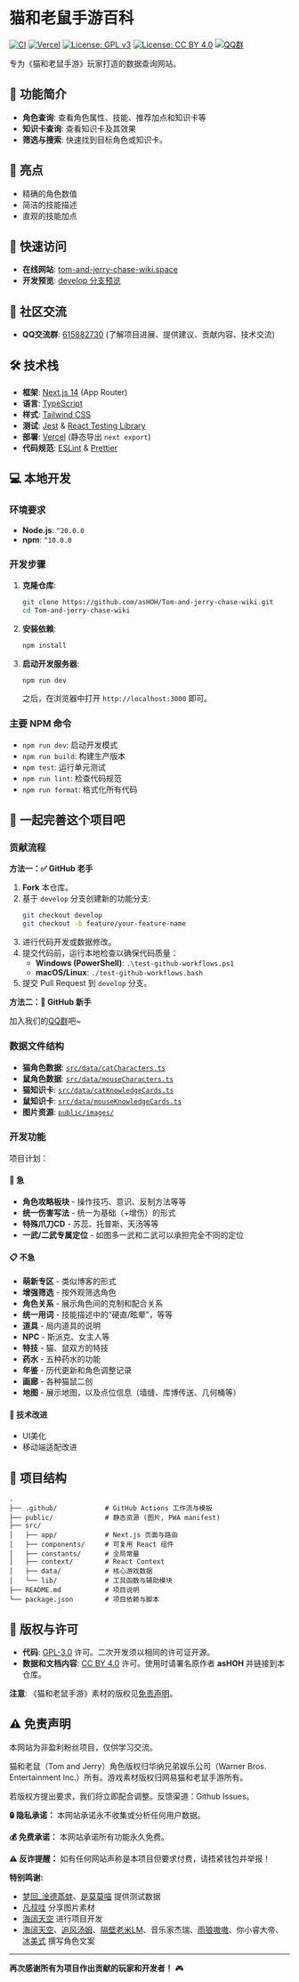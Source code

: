 # 猫和老鼠手游百科

[![CI](https://github.com/asHOH/Tom-and-jerry-chase-wiki/actions/workflows/ci.yml/badge.svg)](https://github.com/asHOH/Tom-and-jerry-chase-wiki/actions/workflows/ci.yml)
[![Vercel](https://img.shields.io/badge/Deploy-Vercel-black?logo=vercel&logoColor=white)](https://tom-and-jerry-chase-wiki.space)
[![License: GPL v3](https://img.shields.io/badge/License-GPLv3-blue.svg)](https://www.gnu.org/licenses/gpl-3.0)
[![License: CC BY 4.0](https://img.shields.io/badge/License-CC%20BY%204.0-lightgrey.svg)](https://creativecommons.org/licenses/by/4.0/)
[![QQ群](https://img.shields.io/badge/QQ群-615882730-brightgreen?logo=tencentqq&logoColor=white)](https://qun.qq.com/universal-share/share?ac=1&authKey=%2BgPPblp3JfnQP2o3BI5PO1NmwvsNciCCaVCtSI9T6RAbv6yV2QHzzjz6gwY%2Bva9U&busi_data=eyJncm91cENvZGUiOiI2MTU4ODI3MzAiLCJ0b2tlbiI6Ijg3Ym9kMk9HTUVFTnJSU25GU2JCdWJoNEwxNGNOUlhWMGgvK3lMTWRGdy80Z0FnaUd4Yy9LYkZsYUJ5ZStTbUgiLCJ1aW4iOiIyOTAxODMzMjI1In0%3D&data=0yzCZAnaW0ZOxf01YibLkPBLkN17DRX2fS1NGi5Nndx2Qq2DMFDdWr1pxH3J8F9RefUGjWh_Zel5Rfjy-dPZ2A&svctype=4&tempid=h5_group_info)

专为《猫和老鼠手游》玩家打造的数据查询网站。

## 📱 功能简介

- **角色查询**: 查看角色属性、技能、推荐加点和知识卡等
- **知识卡查询**: 查看知识卡及其效果
- **筛选与搜索**: 快速找到目标角色或知识卡。

## 🌟 亮点

- 精确的角色数值
- 简洁的技能描述
- 直观的技能加点

## 🚀 快速访问

- **在线网站**: [tom-and-jerry-chase-wiki.space](https://tom-and-jerry-chase-wiki.space)
- **开发预览**: [develop 分支预览](https://dev.tom-and-jerry-chase-wiki.space)

## 💬 社区交流

- **QQ交流群**: [615882730](https://qun.qq.com/universal-share/share?ac=1&authKey=%2BgPPblp3JfnQP2o3BI5PO1NmwvsNciCCaVCtSI9T6RAbv6yV2QHzzjz6gwY%2Bva9U&busi_data=eyJncm91cENvZGUiOiI2MTU4ODI3MzAiLCJ0b2tlbiI6Ijg3Ym9kMk9HTUVFTnJSU25GU2JCdWJoNEwxNGNOUlhWMGgvK3lMTWRGdy80Z0FnaUd4Yy9LYkZsYUJ5ZStTbUgiLCJ1aW4iOiIyOTAxODMzMjI1In0%3D&data=0yzCZAnaW0ZOxf01YibLkPBLkN17DRX2fS1NGi5Nndx2Qq2DMFDdWr1pxH3J8F9RefUGjWh_Zel5Rfjy-dPZ2A&svctype=4&tempid=h5_group_info) (了解项目进展、提供建议、贡献内容、技术交流)

## 🛠️ 技术栈

- **框架**: [Next.js 14](https://nextjs.org/) (App Router)
- **语言**: [TypeScript](https://www.typescriptlang.org/)
- **样式**: [Tailwind CSS](https://tailwindcss.com/)
- **测试**: [Jest](https://jestjs.io/) & [React Testing Library](https://testing-library.com/)
- **部署**: [Vercel](httpss://vercel.com/) (静态导出 `next export`)
- **代码规范**: [ESLint](https://eslint.org/) & [Prettier](https://prettier.io/)

## 💻 本地开发

### 环境要求

- **Node.js**: `^20.0.0`
- **npm**: `^10.0.0`

### 开发步骤

1.  **克隆仓库**:

    ```bash
    git clone https://github.com/asHOH/Tom-and-jerry-chase-wiki.git
    cd Tom-and-jerry-chase-wiki
    ```

2.  **安装依赖**:

    ```bash
    npm install
    ```

3.  **启动开发服务器**:
    ```bash
    npm run dev
    ```
    之后，在浏览器中打开 `http://localhost:3000` 即可。

### 主要 NPM 命令

- `npm run dev`: 启动开发模式
- `npm run build`: 构建生产版本
- `npm test`: 运行单元测试
- `npm run lint`: 检查代码规范
- `npm run format`: 格式化所有代码

## 🤝 一起完善这个项目吧

### 贡献流程

**方法一：✅ GitHub 老手**

1.  **Fork** 本仓库。
2.  基于 `develop` 分支创建新的功能分支:
    ```bash
    git checkout develop
    git checkout -b feature/your-feature-name
    ```
3.  进行代码开发或数据修改。
4.  提交代码前，运行本地检查以确保代码质量：
    - **Windows (PowerShell)**: `.\test-github-workflows.ps1`
    - **macOS/Linux**: `./test-github-workflows.bash`
5.  提交 Pull Request 到 `develop` 分支。

**方法二：🌱 GitHub 新手**

加入我们的[QQ群](#-社区交流)吧~

### 数据文件结构

- **猫角色数据**: [`src/data/catCharacters.ts`](src/data/catCharacters.ts)
- **鼠角色数据**: [`src/data/mouseCharacters.ts`](src/data/mouseCharacters.ts)
- **猫知识卡**: [`src/data/catKnowledgeCards.ts`](src/data/catKnowledgeCards.ts)
- **鼠知识卡**: [`src/data/mouseKnowledgeCards.ts`](src/data/mouseKnowledgeCards.ts)
- **图片资源**: [`public/images/`](public/images)

### 开发功能

项目计划：

#### 🚀 急

- **角色攻略板块** - 操作技巧、意识、反制方法等等
- **统一伤害写法** - 统一为基础（+增伤）的形式
- **特殊爪刀CD** - 苏蕊、托普斯、天汤等等
- **一武/二武专属定位** - 如图多一武和二武可以承担完全不同的定位

#### 📋 不急

- **萌新专区** - 类似博客的形式
- **增强筛选** - 按外观筛选角色
- **角色关系** - 展示角色间的克制和配合关系
- **统一用词** - 技能描述中的“硬直/眩晕”，等等
- **道具** - 局内道具的说明
- **NPC** - 斯派克、女主人等
- **特技** - 猫、鼠双方的特技
- **药水** - 五种药水的功能
- **年鉴** - 历代更新和角色调整记录
- **画廊** - 各种猫鼠二创
- **地图** - 展示地图，以及点位信息（墙缝、库博传送、几何桶等）

#### 🎨 技术改进

- UI美化
- 移动端适配改进

## 📁 项目结构

```
.
├── .github/            # GitHub Actions 工作流与模板
├── public/             # 静态资源 (图片, PWA manifest)
├── src/
│   ├── app/            # Next.js 页面与路由
│   ├── components/     # 可复用 React 组件
│   ├── constants/      # 全局常量
│   ├── context/        # React Context
│   ├── data/           # 核心游戏数据
│   └── lib/            # 工具函数与辅助模块
├── README.md           # 项目说明
└── package.json        # 项目依赖与脚本
```

## 📄 版权与许可

- **代码**: [GPL-3.0](./LICENSE-GPL) 许可。二次开发须以相同的许可证开源。
- **数据和文档内容**: [CC BY 4.0](./LICENSE-CC-BY) 许可。使用时请署名原作者 **asHOH** 并链接到本仓库。

**注意**: 《猫和老鼠手游》素材的版权见[免责声明](#️-免责声明)。

## ⚠️ 免责声明

本网站为非盈利粉丝项目，仅供学习交流。

猫和老鼠（Tom and Jerry）角色版权归华纳兄弟娱乐公司（Warner Bros. Entertainment Inc.）所有。游戏素材版权归网易猫和老鼠手游所有。

若版权方提出要求，我们将立即配合调整。反馈渠道：Github Issues。

**🔒 隐私承诺：** 本网站承诺永不收集或分析任何用户数据。

**💰 免费承诺：** 本网站承诺所有功能永久免费。

**⚠️ 反诈提醒：** 如有任何网站声称是本项目但要求付费，请捂紧钱包并举报！

**特别鸣谢:**

- [梦回\_淦德蒸蚌](https://space.bilibili.com/1193776217)、[是莫莫喵](https://space.bilibili.com/443541296) 提供测试数据
- [凡叔哇](https://space.bilibili.com/273122087) 分享图片素材
- [海阔天空](https://github.com/3swordman) 进行项目开发
- [海阔天空](https://github.com/3swordman)、[追风汤姆](https://space.bilibili.com/3493135485241940)、[隔壁老米LM](https://space.bilibili.com/3493090618771682)、音乐家杰瑞、[雨狼嗷嗷](https://space.bilibili.com/3546721078479411)、你小睿大帝、[冰美式](https://space.bilibili.com/439320147) 撰写角色文案

---

**再次感谢所有为项目作出贡献的玩家和开发者！** 🎮
